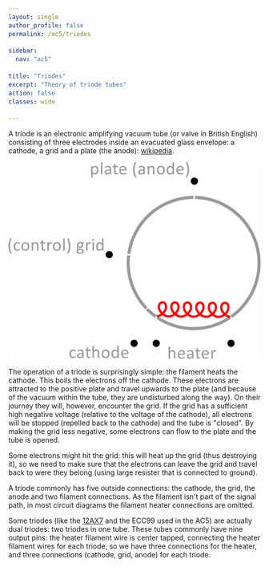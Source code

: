 ```yaml
---
layout: single
author_profile: false
permalink: /ac5/triodes

sidebar:
  nav: "ac5"

title: "Triodes"
excerpt: "Theory of triode tubes"
action: false
classes: wide

---
```

A triode is an electronic amplifying vacuum tube (or valve in British English) consisting of three electrodes inside an evacuated glass envelope: a cathode, a grid and a plate (the anode): [wikipedia](https://en.wikipedia.org/wiki/Triode).

![](/assets/images/ac5/triode.svg)

The operation of a triode is surprisingly simple: the filament heats the cathode. This boils the electrons off the cathode. These electrons are attracted to the positive plate and travel upwards to the plate (and because of the vacuum within the tube, they are undisturbed along the way). On their journey they will, however, encounter the grid. If the grid has a sufficient high negative voltage (relative to the voltage of the cathode), all electrons will be stopped (repelled back to the cathode) and the tube is "closed". By making the grid less negative, some electrons can flow to the plate and the tube is opened.

Some electrons might hit the grid: this will heat up the grid (thus destroying it), so we need to make sure that the electrons can leave the grid and travel back to were they belong (using large resister that is connected to ground).

A triode commonly has five outside connections: the cathode, the grid, the anode and two filament connections. As the filament isn't part of the signal path, in most circuit diagrams the filament heater connections are omitted.

Some triodes (like the [12AX7](/ac5/12AX7) and the ECC99 used in the AC5) are actually dual triodes: two triodes in one tube. These tubes commonly have nine output pins: the heater filament wire is center tapped, connecting the heater filament wires for each triode, so we have three connections for the heater, and three connections (cathode, grid, anode) for each triode.
